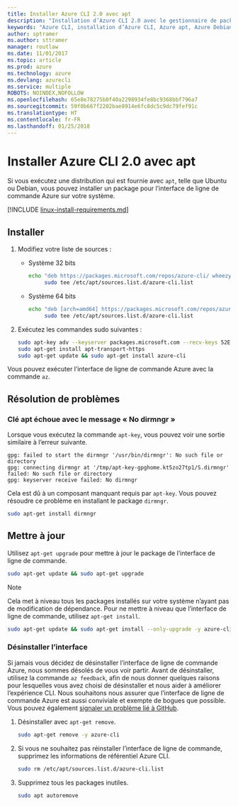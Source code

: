 ```yaml
---
title: Installer Azure CLI 2.0 avec apt
description: "Installation d’Azure CLI 2.0 avec le gestionnaire de package apt"
keywords: "Azure CLI, installation d’Azure CLI, Azure apt, Azure Debian, Azure Ubuntu"
author: sptramer
ms.author: sttramer
manager: routlaw
ms.date: 11/01/2017
ms.topic: article
ms.prod: azure
ms.technology: azure
ms.devlang: azurecli
ms.service: multiple
ROBOTS: NOINDEX,NOFOLLOW
ms.openlocfilehash: 65e8e78275b0f40a2298934fe8bc9368bbf796a7
ms.sourcegitcommit: 59f0b667f2202bae8914e6fc8dc5c9dc79fef91c
ms.translationtype: HT
ms.contentlocale: fr-FR
ms.lasthandoff: 01/25/2018
---
```

# <a name="install-azure-cli-20-with-apt"></a>Installer Azure CLI 2.0 avec apt

Si vous exécutez une distribution qui est fournie avec `apt`, telle que Ubuntu ou Debian, vous pouvez installer un package pour l’interface de ligne de commande Azure sur votre système.

[!INCLUDE [linux-install-requirements.md](includes/linux-install-requirements.md)]

## <a name="install"></a>Installer

1. Modifiez votre liste de sources :

   - Système 32 bits

     ```bash
     echo "deb https://packages.microsoft.com/repos/azure-cli/ wheezy main" | \
          sudo tee /etc/apt/sources.list.d/azure-cli.list
     ```

   - Système 64 bits

     ```bash
     echo "deb [arch=amd64] https://packages.microsoft.com/repos/azure-cli/ wheezy main" | \
          sudo tee /etc/apt/sources.list.d/azure-cli.list
     ```

2. Exécutez les commandes sudo suivantes :

   ```bash
   sudo apt-key adv --keyserver packages.microsoft.com --recv-keys 52E16F86FEE04B979B07E28DB02C46DF417A0893
   sudo apt-get install apt-transport-https
   sudo apt-get update && sudo apt-get install azure-cli
   ```

Vous pouvez exécuter l’interface de ligne de commande Azure avec la commande `az`.

## <a name="troubleshooting"></a>Résolution de problèmes

### <a name="apt-key-fails-with-no-dirmngr"></a>Clé apt échoue avec le message « No dirmngr »

Lorsque vous exécutez la commande `apt-key`, vous pouvez voir une sortie similaire à l’erreur suivante.

```output
gpg: failed to start the dirmngr '/usr/bin/dirmngr': No such file or directory
gpg: connecting dirmngr at '/tmp/apt-key-gpghome.kt5zo27tp1/S.dirmngr' failed: No such file or directory
gpg: keyserver receive failed: No dirmngr
```

Cela est dû à un composant manquant requis par `apt-key`. Vous pouvez résoudre ce problème en installant le package `dirmngr`.

```bash
sudo apt-get install dirmngr
```

## <a name="update"></a>Mettre à jour

Utilisez `apt-get upgrade` pour mettre à jour le package de l’interface de ligne de commande.

   ```bash
   sudo apt-get update && sudo apt-get upgrade
   ```

> [!NOTE]
> Cela met à niveau tous les packages installés sur votre système n’ayant pas de modification de dépendance.
> Pour ne mettre à niveau que l’interface de ligne de commande, utilisez `apt-get install`.
> ```bash
> sudo apt-get update && sudo apt-get install --only-upgrade -y azure-cli
> ```

### <a name="uninstall"></a>Désinstaller l’interface

Si jamais vous décidez de désinstaller l’interface de ligne de commande Azure, nous sommes désolés de vous voir partir. Avant de désinstaller, utilisez la commande `az feedback`, afin de nous donner quelques raisons pour lesquelles vous avez choisi de désinstaller et nous aider à améliorer l’expérience CLI. Nous souhaitons nous assurer que l’interface de ligne de commande Azure est aussi conviviale et exempte de bogues que possible. Vous pouvez également [signaler un problème lié à GitHub](https://github.com/Azure/azure-cli/issues).

1. Désinstaller avec `apt-get remove`.

    ```bash
    sudo apt-get remove -y azure-cli
    ```

2. Si vous ne souhaitez pas réinstaller l’interface de ligne de commande, supprimez les informations de référentiel Azure CLI.

   ```bash
   sudo rm /etc/apt/sources.list.d/azure-cli.list
   ```

3. Supprimez tous les packages inutiles.

   ```bash
   sudo apt autoremove
   ```
